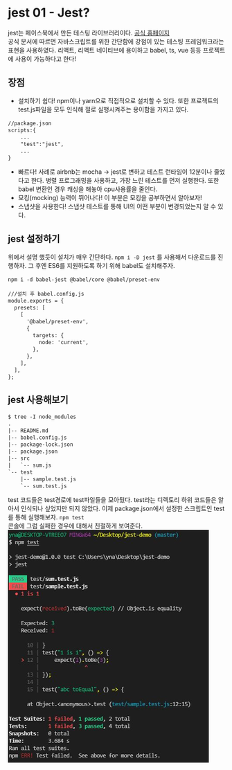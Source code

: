 # jest 01 - Jest?
jest는 페이스북에서 만든 테스팅 라이브러리이다. [공식 홈페이지](https://jestjs.io/)   
공식 문서에 따르면 자바스크립트를 위한 간단함에 강점이 있는 테스팅 프레임워크라는 표현을 사용하였다. 리액트, 리액트 네이티브에 용이하고 babel, ts, vue 등등 프로젝트에 사용이 가능하다고 한다!   

## 장점
* 설치하기 쉽다! npm이나 yarn으로 직접적으로 설치할 수 있다. 또한 프로젝트의 test.js파일을 모두 인식해 절로 실행시켜주는 용이함을 가지고 있다.   
```
//package.json
scripts:{
    ...
    "test":"jest",
    ...
}
```
* 빠르다! 사례로 airbnb는 mocha -> jest로 변하고 테스트 런타임이 12분이나 줄었다고 한다. 병렬 프로그래밍을 사용하고, 가장 느린 테스트를 먼저 실행한다. 또한 babel 변환인 경우 캐싱을 해놓아 cpu사용률을 줄인다.   
* 모킹(mocking) 능력이 뛰어나다! 이 부분은 모킹을 공부하면서 알아보자!   
* 스냅샷을 사용한다! 스냅샷 테스트를 통해 UI의 어떤 부분이 변경되었는지 알 수 있다.

## jest 설정하기
위에서 설명 했듯이 설치가 매우 간단하다. `npm i -D jest` 를 사용해서 다운로드를 진행하자. 그 후엔 ES6를 지원하도록 하기 위해 babel도 설치해주자.
```
npm i -d babel-jest @babel/core @babel/preset-env

///설치 후 babel.config.js
module.exports = {
  presets: [
    [
      '@babel/preset-env',
      {
        targets: {
          node: 'current',
        },
      },
    ],
  ],
};
```

## jest 사용해보기
```
$ tree -I node_modules
.
|-- README.md
|-- babel.config.js
|-- package-lock.json
|-- package.json
|-- src
|   `-- sum.js
`-- test
    |-- sample.test.js
    `-- sum.test.js
```
test 코드들은 test경로에 test파일들을 모아뒀다. test라는 디렉토리 하위 코드들은 알아서 인식되나 싶었지만 되지 않았다. 이제 package.json에서 설정한 스크립트인 test를 통해 실행해보자. `npm test`   
콘솔에 그럼 실패한 경우에 대해서 친절하게 보여준다.   
![jest result](resources\result.JPG)
